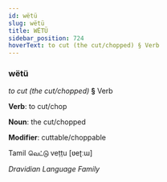 ```yaml
---
id: wëtü
slug: wëtü
title: WËTÜ
sidebar_position: 724
hoverText: to cut (the cut/chopped) § Verb
---
```


### wëtü

*to cut (the cut/chopped)* **§** Verb

**Verb**: to cut/chop

**Noun**: the cut/chopped

**Modifier**: cuttable/choppable

Tamil வெட்டு veṭṭu [ʋeʈːɯ]

*Dravidian Language Family*